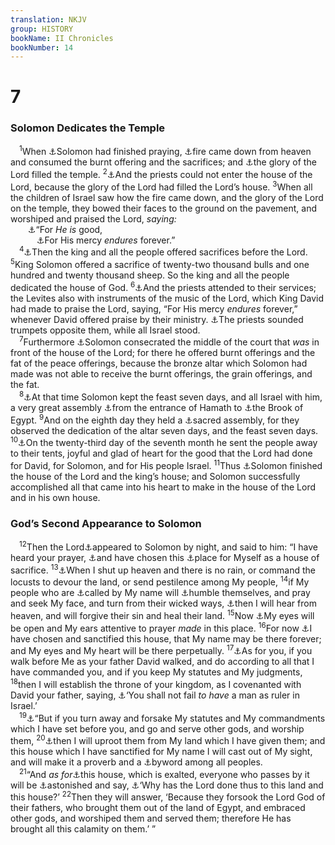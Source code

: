 ```yaml
---
translation: NKJV
group: HISTORY
bookName: II Chronicles 
bookNumber: 14
---
```


<div class="title"><h1>7</h1><h3>Solomon Dedicates the Temple</h3></div>
<span class="verse 2su_7_1"> <sup>1</sup>When <a data-toggle="tooltip" data-placement="bottom" title="1 Kin. 8:54">⚓</a>Solomon had finished praying, <a data-toggle="tooltip" data-placement="bottom" title="Lev. 9:24; Judg. 6:21; 1 Kin. 18:38; 1 Chr. 21:26">⚓</a>fire came down from heaven and consumed the burnt offering and the sacrifices; and <a data-toggle="tooltip" data-placement="bottom" title="1 Kin. 8:10, 11">⚓</a>the glory of the Lord filled the temple. </span>
<span class="verse 2su_7_2"><sup>2</sup><a data-toggle="tooltip" data-placement="bottom" title="2 Chr. 5:14">⚓</a>And the priests could not enter the house of the Lord, because the glory of the Lord had filled the Lord’s house. </span>
<span class="verse 2su_7_3"><sup>3</sup>When all the children of Israel saw how the fire came down, and the glory of the Lord on the temple, they bowed their faces to the ground on the pavement, and worshiped and praised the Lord, <i>saying:</i><br/>  <a data-toggle="tooltip" data-placement="bottom" title="2 Chr. 5:13; Ps. 106:1; 136:1">⚓</a>“For <i>He</i> <i>is</i> good,<br/>   <a data-toggle="tooltip" data-placement="bottom" title="1 Chr. 16:41; 2 Chr. 20:21">⚓</a>For His mercy <i>endures</i> forever.”<br/></span>
<span class="verse 2su_7_4"> <sup>4</sup><a data-toggle="tooltip" data-placement="bottom" title="1 Kin. 8:62, 63">⚓</a>Then the king and all the people offered sacrifices before the Lord. </span>
<span class="verse 2su_7_5"><sup>5</sup>King Solomon offered a sacrifice of twenty-two thousand bulls and one hundred and twenty thousand sheep. So the king and all the people dedicated the house of God. </span>
<span class="verse 2su_7_6"><sup>6</sup><a data-toggle="tooltip" data-placement="bottom" title="1 Chr. 15:16">⚓</a>And the priests attended to their services; the Levites also with instruments of the music of the Lord, which King David had made to praise the Lord, saying, “For His mercy <i>endures</i> forever,” whenever David offered praise by their ministry. <a data-toggle="tooltip" data-placement="bottom" title="2 Chr. 5:12">⚓</a>The priests sounded trumpets opposite them, while all Israel stood.<br/></span>
<span class="verse 2su_7_7"> <sup>7</sup>Furthermore <a data-toggle="tooltip" data-placement="bottom" title="1 Kin. 8:64–66; 9:3">⚓</a>Solomon consecrated the middle of the court that <i>was</i> in front of the house of the Lord; for there he offered burnt offerings and the fat of the peace offerings, because the bronze altar which Solomon had made was not able to receive the burnt offerings, the grain offerings, and the fat.<br/></span>
<span class="verse 2su_7_8"> <sup>8</sup><a data-toggle="tooltip" data-placement="bottom" title="1 Kin. 8:65">⚓</a>At that time Solomon kept the feast seven days, and all Israel with him, a very great assembly <a data-toggle="tooltip" data-placement="bottom" title="1 Kin. 4:21, 24; 2 Kin. 14:25">⚓</a>from the entrance of Hamath to <a data-toggle="tooltip" data-placement="bottom" title="Josh. 13:3">⚓</a>the Brook of Egypt. </span>
<span class="verse 2su_7_9"><sup>9</sup>And on the eighth day they held a <a data-toggle="tooltip" data-placement="bottom" title="Lev. 23:36">⚓</a>sacred assembly, for they observed the dedication of the altar seven days, and the feast seven days. </span>
<span class="verse 2su_7_10"><sup>10</sup><a data-toggle="tooltip" data-placement="bottom" title="1 Kin. 8:66">⚓</a>On the twenty-third day of the seventh month he sent the people away to their tents, joyful and glad of heart for the good that the Lord had done for David, for Solomon, and for His people Israel. </span>
<span class="verse 2su_7_11"><sup>11</sup>Thus <a data-toggle="tooltip" data-placement="bottom" title="1 Kin. 9:1">⚓</a>Solomon finished the house of the Lord and the king’s house; and Solomon successfully accomplished all that came into his heart to make in the house of the Lord and in his own house.<br/></span>
<div class="title"><h3>God’s Second Appearance to Solomon</h3></div>
<span class="verse 2su_7_12"> <sup>12</sup>Then the Lord<a data-toggle="tooltip" data-placement="bottom" title="1 Kin. 3:5; 11:9">⚓</a>appeared to Solomon by night, and said to him: “I have heard your prayer, <a data-toggle="tooltip" data-placement="bottom" title="Deut. 12:5, 11">⚓</a>and have chosen this <a data-toggle="tooltip" data-placement="bottom" title="2 Chr. 6:20">⚓</a>place for Myself as a house of sacrifice. </span>
<span class="verse 2su_7_13"><sup>13</sup><a data-toggle="tooltip" data-placement="bottom" title="Deut. 28:23, 24; 1 Kin. 17:1; 2 Chr. 6:26–28">⚓</a>When I shut up heaven and there is no rain, or command the locusts to devour the land, or send pestilence among My people, </span>
<span class="verse 2su_7_14"><sup>14</sup>if My people who are <a data-toggle="tooltip" data-placement="bottom" title="Deut. 28:10; (Is. 43:7)">⚓</a>called by My name will <a data-toggle="tooltip" data-placement="bottom" title="2 Chr. 12:6, 7; (James 4:10)">⚓</a>humble themselves, and pray and seek My face, and turn from their wicked ways, <a data-toggle="tooltip" data-placement="bottom" title="2 Chr. 6:27, 30">⚓</a>then I will hear from heaven, and will forgive their sin and heal their land. </span>
<span class="verse 2su_7_15"><sup>15</sup>Now <a data-toggle="tooltip" data-placement="bottom" title="2 Chr. 6:20, 40">⚓</a>My eyes will be open and My ears attentive to prayer <i>made</i> in this place. </span>
<span class="verse 2su_7_16"><sup>16</sup>For now <a data-toggle="tooltip" data-placement="bottom" title="1 Kin. 9:3; 2 Chr. 6:6">⚓</a>I have chosen and sanctified this house, that My name may be there forever; and My eyes and My heart will be there perpetually. </span>
<span class="verse 2su_7_17"><sup>17</sup><a data-toggle="tooltip" data-placement="bottom" title="1 Kin. 9:4">⚓</a>As for you, if you walk before Me as your father David walked, and do according to all that I have commanded you, and if you keep My statutes and My judgments, </span>
<span class="verse 2su_7_18"><sup>18</sup>then I will establish the throne of your kingdom, as I covenanted with David your father, saying, <a data-toggle="tooltip" data-placement="bottom" title="2 Sam. 7:12–16; 1 Kin. 2:4; 2 Chr. 6:16">⚓</a>‘You shall not fail <i>to</i> <i>have</i> a man as ruler in Israel.’<br/></span>
<span class="verse 2su_7_19"> <sup>19</sup><a data-toggle="tooltip" data-placement="bottom" title="Lev. 26:14, 33; (Deut. 28:15, 36)">⚓</a>“But if you turn away and forsake My statutes and My commandments which I have set before you, and go and serve other gods, and worship them, </span>
<span class="verse 2su_7_20"><sup>20</sup><a data-toggle="tooltip" data-placement="bottom" title="Deut. 28:63–68; 2 Kin. 25:1–7">⚓</a>then I will uproot them from My land which I have given them; and this house which I have sanctified for My name I will cast out of My sight, and will make it a proverb and a <a data-toggle="tooltip" data-placement="bottom" title="Ps. 44:14">⚓</a>byword among all peoples.<br/></span>
<span class="verse 2su_7_21"> <sup>21</sup>“And <i>as</i> <i>for</i><a data-toggle="tooltip" data-placement="bottom" title="2 Kin. 25:9">⚓</a>this house, which is exalted, everyone who passes by it will be <a data-toggle="tooltip" data-placement="bottom" title="2 Chr. 29:8">⚓</a>astonished and say, <a data-toggle="tooltip" data-placement="bottom" title="(Deut. 29:24, 25; Jer. 22:8, 9)">⚓</a>‘Why has the Lord done thus to this land and this house?’ </span>
<span class="verse 2su_7_22"><sup>22</sup>Then they will answer, ‘Because they forsook the Lord God of their fathers, who brought them out of the land of Egypt, and embraced other gods, and worshiped them and served them; therefore He has brought all this calamity on them.’ ”<br/></span>
